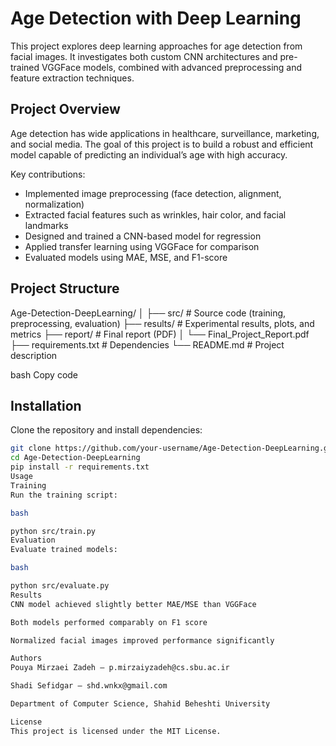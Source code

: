 # Age Detection with Deep Learning

This project explores deep learning approaches for age detection from facial images.
It investigates both custom CNN architectures and pre-trained VGGFace models, combined with advanced preprocessing and feature extraction techniques.

## Project Overview
Age detection has wide applications in healthcare, surveillance, marketing, and social media.
The goal of this project is to build a robust and efficient model capable of predicting an individual’s age with high accuracy.

Key contributions:
- Implemented image preprocessing (face detection, alignment, normalization)
- Extracted facial features such as wrinkles, hair color, and facial landmarks
- Designed and trained a CNN-based model for regression
- Applied transfer learning using VGGFace for comparison
- Evaluated models using MAE, MSE, and F1-score

## Project Structure
Age-Detection-DeepLearning/
│
├── src/ # Source code (training, preprocessing, evaluation)
├── results/ # Experimental results, plots, and metrics
├── report/ # Final report (PDF)
│ └── Final_Project_Report.pdf
├── requirements.txt # Dependencies
└── README.md # Project description

bash
Copy code

## Installation
Clone the repository and install dependencies:
```bash
git clone https://github.com/your-username/Age-Detection-DeepLearning.git
cd Age-Detection-DeepLearning
pip install -r requirements.txt
Usage
Training
Run the training script:

bash

python src/train.py
Evaluation
Evaluate trained models:

bash

python src/evaluate.py
Results
CNN model achieved slightly better MAE/MSE than VGGFace

Both models performed comparably on F1 score

Normalized facial images improved performance significantly

Authors
Pouya Mirzaei Zadeh – p.mirzaiyzadeh@cs.sbu.ac.ir

Shadi Sefidgar – shd.wnkx@gmail.com

Department of Computer Science, Shahid Beheshti University

License
This project is licensed under the MIT License.

